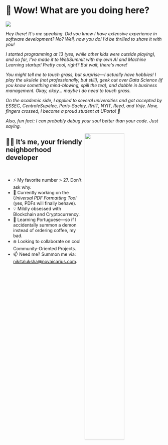 # 🤔 Wow! What are you doing here?

<img src="https://readme-typing-svg.herokuapp.com?font=Architects+Daughter&color=8D0000&size=25&center=false&lines=Ola!+It's+WerterKrot;Main+Developer+at+novAIcarius...;Data+Science+Enthusiast...;Entrepreneur...;Just+a+Curious+Dude..."/>

<p><i>Hey there! It's me speaking. Did you know I have extensive experience in software development? No? Well, now you do! I'd be thrilled to share it with you!  

I started programming at 13 (yes, while other kids were outside playing), and so far, I've made it to WebSummit with my own AI and Machine Learning startup! Pretty cool, right? But wait, there's more!  

You might tell me to touch grass, but surprise—I actually have hobbies! I play the ukulele (not professionally, but still), geek out over Data Science (if you know something mind-blowing, spill the tea), and dabble in business management. Okay, okay... maybe I *do* need to touch grass.  

On the academic side, I applied to several universities and got accepted by ESSEC, CentraleSupélec, Paris-Saclay, RHIT, NYIT, Reed, and Vrije. Now, fingers crossed, I become a proud student at UPorto! 🚀  

Also, fun fact: I can probably debug your soul better than your code. Just saying.  
</i></p>

<img src="https://media2.giphy.com/media/v1.Y2lkPTc5MGI3NjExeTU3Y2lza2E2cXYydzh6OTdibTE1cW4wemNiaG55NDN0Z2xjZXRocCZlcD12MV9pbnRlcm5hbF9naWZfYnlfaWQmY3Q9Zw/PkKzNQjwPy7GvxZbfe/giphy.gif" width="50%" align="right" />

## 🙋‍♂️ It’s me, your friendly neighborhood developer

</br>

- ⚡ My favorite number > 27. Don't ask why.  
- 🔧 Currently working on the *Universal PDF Formatting Tool* (yes, PDFs will finally behave).  
- 💡 Mildly obsessed with Blockchain and Cryptocurrency.   
- 📖 Learning Portuguese—so if I accidentally summon a demon instead of ordering coffee, my bad.  
- ❄️ Looking to collaborate on cool Community-Oriented Projects.  
- 📫 Need me? Summon me via: nikitaluksha@novaicarius.com.  
